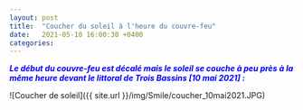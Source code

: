 ```yaml
---
layout: post
title:  "Coucher du soleil à l'heure du couvre-feu"
date:   2021-05-10 16:00:30 +0400
categories: 
---
```


<span style="color: blue">***Le début du couvre-feu est décalé mais le soleil se couche à peu près à la même heure devant le littoral de Trois Bassins [10 mai 2021] :***</span>

![Coucher de soleil]({{ site.url }}/img/Smile/coucher_10mai2021.JPG)
